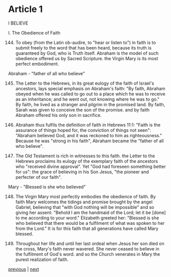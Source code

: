 # Article 1

I BELIEVE

I. The Obedience of Faith

144. To obey (from the Latin ob-audire, to "hear or listen to") in faith is to submit freely to the word that has been heard, because its truth is guaranteed by God, who is Truth itself. Abraham is the model of such obedience offered us by Sacred Scripture. the Virgin Mary is its most perfect embodiment.

Abraham - "father of all who believe"

145. The Letter to the Hebrews, in its great eulogy of the faith of Israel's ancestors, lays special emphasis on Abraham's faith: "By faith, Abraham obeyed when he was called to go out to a place which he was to receive as an inheritance; and he went out, not knowing where he was to go." By faith, he lived as a stranger and pilgrim in the promised land. By faith, Sarah was given to conceive the son of the promise. and by faith Abraham offered his only son in sacrifice.

146. Abraham thus fulfils the definition of faith in Hebrews 11:1: "Faith is the assurance of things hoped for, the conviction of things not seen": "Abraham believed God, and it was reckoned to him as righteousness." Because he was "strong in his faith", Abraham became the "father of all who believe".

147. The Old Testament is rich in witnesses to this faith. the Letter to the Hebrews proclaims its eulogy of the exemplary faith of the ancestors who "received divine approval". Yet "God had foreseen something better for us": the grace of believing in his Son Jesus, "the pioneer and perfecter of our faith".

Mary - "Blessed is she who believed"

148. The Virgin Mary most perfectly embodies the obedience of faith. By faith Mary welcomes the tidings and promise brought by the angel Gabriel, believing that "with God nothing will be impossible" and so giving her assent: "Behold I am the handmaid of the Lord; let it be [done] to me according to your word." Elizabeth greeted her: "Blessed is she who believed that there would be a fulfilment of what was spoken to her from the Lord." It is for this faith that all generations have called Mary blessed.

149. Throughout her life and until her last ordeal when Jesus her son died on the cross, Mary's faith never wavered. She never ceased to believe in the fulfilment of God's word. and so the Church venerates in Mary the purest realization of faith.

[previous](https://github.com/Tenari/non-fiction/blob/master/catechism/__PU.md) | [next](https://github.com/Tenari/non-fiction/blob/master/catechism/__PW.md)